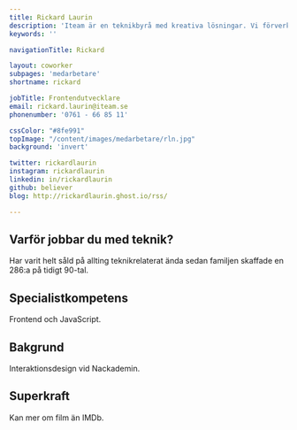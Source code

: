 ```yaml
---
title: Rickard Laurin
description: 'Iteam är en teknikbyrå med kreativa lösningar. Vi förverkligar dina idéer.'
keywords: ''

navigationTitle: Rickard

layout: coworker
subpages: 'medarbetare'
shortname: rickard

jobTitle: Frontendutvecklare
email: rickard.laurin@iteam.se
phonenumber: '0761 - 66 85 11'

cssColor: "#8fe991"
topImage: "/content/images/medarbetare/rln.jpg"
background: 'invert'

twitter: rickardlaurin
instagram: rickardlaurin
linkedin: in/rickardlaurin
github: believer
blog: http://rickardlaurin.ghost.io/rss/

---
```


## Varför jobbar du med teknik?
Har varit helt såld på allting teknikrelaterat ända sedan familjen skaffade en 286:a på tidigt 90-tal.

## Specialistkompetens
Frontend och JavaScript.

## Bakgrund
Interaktionsdesign vid Nackademin.

## Superkraft
Kan mer om film än IMDb.
